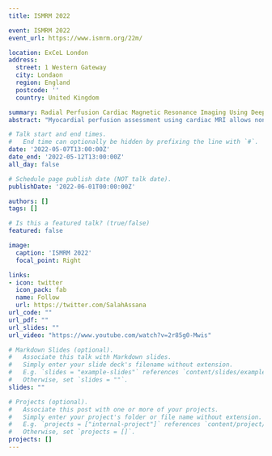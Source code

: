 ```yaml
---
title: ISMRM 2022

event: ISMRM 2022
event_url: https://www.ismrm.org/22m/

location: ExCeL London
address:
  street: 1 Western Gateway
  city: Londaon
  region: England
  postcode: ''
  country: United Kingdom

summary: Radial Perfusion Cardiac Magnetic Resonance Imaging Using Deep Learning Image Reconstruction
abstract: "Myocardial perfusion assessment using cardiac MRI allows non-invasive assessment of myocardial ischemia. In myocardial perfusion sequence, imaging is collected after a saturation pulse. An alternative approach based on steady-state imaging with radial sampling has been recently proposed. However, image reconstruction using compressed sensing in steady-state myocardial perfusion remains long and clinically not feasible. In this study, we sought to develop a deep learning-based image reconstruction platform for myocardial perfusion imaging."

# Talk start and end times.
#   End time can optionally be hidden by prefixing the line with `#`.
date: '2022-05-07T13:00:00Z'
date_end: '2022-05-12T13:00:00Z'
all_day: false

# Schedule page publish date (NOT talk date).
publishDate: '2022-06-01T00:00:00Z'

authors: []
tags: []

# Is this a featured talk? (true/false)
featured: false

image:
  caption: 'ISMRM 2022'
  focal_point: Right

links:
- icon: twitter
  icon_pack: fab
  name: Follow
  url: https://twitter.com/SalahAssana
url_code: ""
url_pdf: ""
url_slides: ""
url_video: "https://www.youtube.com/watch?v=2r85g0-Mwis"

# Markdown Slides (optional).
#   Associate this talk with Markdown slides.
#   Simply enter your slide deck's filename without extension.
#   E.g. `slides = "example-slides"` references `content/slides/example-slides.md`.
#   Otherwise, set `slides = ""`.
slides: ""

# Projects (optional).
#   Associate this post with one or more of your projects.
#   Simply enter your project's folder or file name without extension.
#   E.g. `projects = ["internal-project"]` references `content/project/deep-learning/index.md`.
#   Otherwise, set `projects = []`.
projects: []
---
```


<!-- {{% callout note %}}
Click on the **Slides** button above to view the built-in slides feature.
{{% /callout %}}

Slides can be added in a few ways:

- **Create** slides using Wowchemy's [*Slides*](https://wowchemy.com/docs/managing-content/#create-slides) feature and link using `slides` parameter in the front matter of the talk file
- **Upload** an existing slide deck to `static/` and link using `url_slides` parameter in the front matter of the talk file
- **Embed** your slides (e.g. Google Slides) or presentation video on this page using [shortcodes](https://wowchemy.com/docs/writing-markdown-latex/).

Further event details, including [page elements](https://wowchemy.com/docs/writing-markdown-latex/) such as image galleries, can be added to the body of this page. -->
